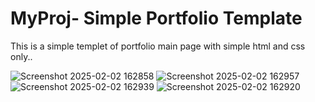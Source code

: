 # MyProj- Simple Portfolio Template 

This is a simple templet of portfolio main page with simple html and css only..

![Screenshot 2025-02-02 162858](https://github.com/user-attachments/assets/f4c37282-bf45-4bf8-8189-9ef7a31bcc70)
![Screenshot 2025-02-02 162957](https://github.com/user-attachments/assets/501ddf08-5b49-410c-bb2f-4bf0f66982af)
![Screenshot 2025-02-02 162939](https://github.com/user-attachments/assets/283c51dd-f1a2-42d4-a302-7776470ee709)
![Screenshot 2025-02-02 162920](https://github.com/user-attachments/assets/7cb58de2-5e68-4797-90c0-ada19fac8c3d)

